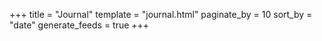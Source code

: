 +++
title = "Journal"
template = "journal.html"
paginate_by = 10
sort_by = "date"
generate_feeds = true
+++

